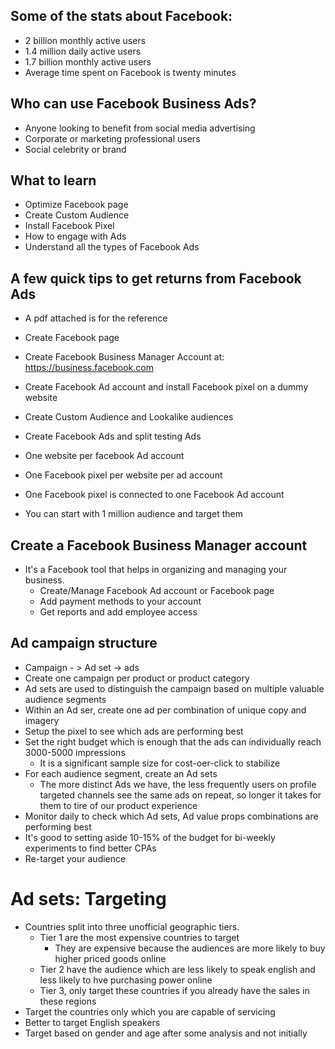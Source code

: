   
## Some of the stats about Facebook:
* 2 billion monthly active users
* 1.4 million daily active users
* 1.7 billion monthly active users
* Average time spent on Facebook is twenty minutes

## Who can use Facebook Business Ads?
* Anyone looking to benefit from social media advertising
* Corporate or marketing professional users
* Social celebrity or brand

## What to learn
* Optimize Facebook page
* Create Custom Audience
* Install Facebook Pixel 
* How to engage with Ads
* Understand all the types of Facebook Ads

## A few quick tips to get returns from Facebook Ads
* A pdf attached is for the reference
* Create Facebook page
* Create Facebook Business Manager Account at: https://business.facebook.com
* Create Facebook Ad account and install Facebook pixel on a dummy website
* Create Custom Audience and Lookalike audiences
* Create Facebook Ads and split testing Ads
  
* One website per facebook Ad account
* One Facebook pixel per website per ad account
* One Facebook pixel is connected to one Facebook Ad account
* You can start with 1 million audience and target them

## Create a Facebook Business Manager account
* It's a Facebook tool that helps in organizing and managing your business. 
  * Create/Manage Facebook Ad account or Facebook page 
  * Add payment methods to your account
  * Get reports and add employee access

## Ad campaign structure
* Campaign - > Ad set -> ads
* Create one campaign per product or product category
* Ad sets are used to distinguish the campaign based on multiple valuable audience segments
* Within an Ad ser, create one ad per combination of unique copy and imagery
* Setup the pixel to see which ads are performing best 
* Set the right budget which is enough that the ads can individually reach 3000-5000 impressions
  * It is a significant sample size for cost-oer-click to stabilize
* For each audience segment, create an Ad sets
  * The more distinct Ads we have, the less frequently users on profile targeted channels see the same ads on repeat, so longer it takes for them to tire of our product experience
* Monitor daily to check which Ad sets, Ad value props combinations are performing best
* It's good to setting aside 10-15% of the budget for bi-weekly experiments to find better CPAs
* Re-target your audience

# Ad sets: Targeting
* Countries split into three unofficial geographic tiers.
  * Tier 1 are the most expensive countries to target 
    * They are expensive because the audiences are more likely to buy higher priced goods online
  * Tier 2 have the audience which are less likely to speak english and less likely to hve purchasing power online
  * Tier 3, only target these countries if you already have the sales in these regions
* Target the countries only which you are capable of servicing 
* Better to target English speakers 
* Target based on gender and age after some analysis and not initially 